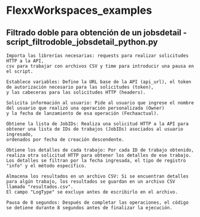 # FlexxWorkspaces_examples #
## Filtrado doble para obtención de un jobsdetail - script_filtrodoble_jobsdetail_python.py ##

    Importa las librerías necesarias: requests para realizar solicitudes HTTP a la API, 
    csv para trabajar con archivos CSV y time para introducir una pausa en el script.​

    Establece variables: Define la URL base de la API (api_url), el token de autorización necesario para las solicitudes (token),
    y las cabeceras para las solicitudes HTTP (headers).​

    Solicita información al usuario: Pide al usuario que ingrese el nombre del usuario que realizó una operación personalizada (Owner)
    y la fecha de lanzamiento de esa operación (Fechaactual).​

    Obtiene la lista de JobIDs: Realiza una solicitud HTTP a la API para obtener una lista de IDs de trabajos (JobIDs) asociados al usuario ingresado,
    ordenados por fecha de creación descendente.​

    Obtiene los detalles de cada trabajo: Por cada ID de trabajo obtenido, realiza otra solicitud HTTP para obtener los detalles de ese trabajo.
    Los detalles se filtran por la fecha ingresada, el tipo de registro "info" y el método específico.​

    Almacena los resultados en un archivo CSV: Si se encuentran detalles para algún trabajo, los resultados se guardan en un archivo CSV llamado "resultados.csv".
    El campo "LogType" se excluye antes de escribirlo en el archivo.​

    Pausa de 8 segundos: Después de completar las operaciones, el código se detiene durante 8 segundos antes de finalizar la ejecución.
